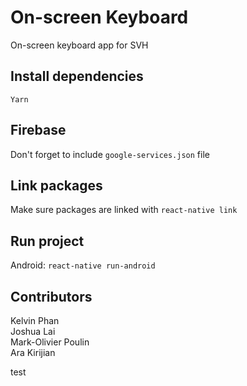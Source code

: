 # On-screen Keyboard
On-screen keyboard app for SVH

## Install dependencies

``` Yarn ```

## Firebase
Don't forget to include ```google-services.json``` file

## Link packages
Make sure packages are linked with ``` react-native link ```

## Run project
Android: ``` react-native run-android ```

## Contributors

Kelvin Phan <br/>
Joshua Lai <br/>
Mark-Olivier Poulin <br/>
Ara Kirijian

test
